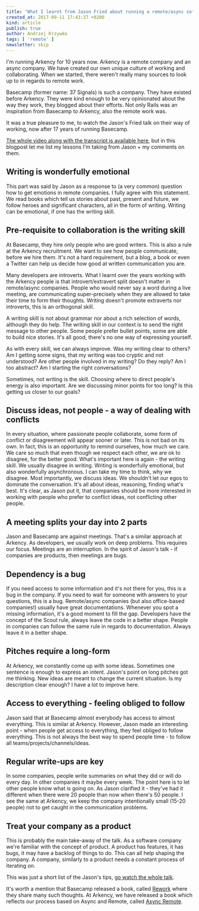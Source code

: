 ```yaml
---
title: "What I learnt from Jason Fried about running a remote/async software company"
created_at: 2017-09-11 17:43:37 +0200
kind: article
publish: true
author: Andrzej Krzywda
tags: [ 'remote' ]
newsletter: skip
---
```


I'm running Arkency for 10 years now. Arkency is a remote company and an async company. We have created our own unique culture of working and collaborating. When we started, there weren't really many sources to look up to in regards to remote work.

Basecamp (former name: 37 Signals) is such a company. They have existed before Arkency. They were kind enough to be very opinionated about the way they work, they blogged about their efforts. Not only Rails was an inspiration from Basecamp to Arkency, also the remote work was.

<!-- more -->

It was a true pleasure to me, to watch the Jason's Fried talk on their way of working, now after 17 years of running Basecamp.

[The whole video along with the transcript is available here](http://businessofsoftware.org/2017/08/build-customer-driven-product-team-jason-fried-basecamp-bos-usa-2016/), but in this blogpost let me list my lessons I'm taking from Jason + my comments on them. 

## Writing is wonderfully emotional

This part was said by Jason as a response to (a very common) question how to get emotions in remote companies. I fully agree with this statement. We read books which tell us stories about past, present and future, we follow heroes and significant characters, all in the form of writing. Writing can be emotional, if one has the writing skill.

## Pre-requisite to collaboration is the writing skill

At Basecamp, they hire only people who are good writers. This is also a rule at the Arkency recruitment. We want to see how people communicate, before we hire them. It's not a hard requirement, but a blog, a book or even a Twitter can help us decide how good at written communication you are.

Many developers are introverts. What I learnt over the years working with the Arkency people is that introvert/extravert split doesn't matter in remote/async companies. People who would never say a word during a live meeting, are communicating super-precisely when they are allowed to take their time to form their thoughts. Writing doesn't promote extraverts nor introverts, this is an orthogonal skill.

A writing skill is not about grammar nor about a rich selection of words, although they do help. The writing skill in our context is to send the right message to other people. Some people prefer bullet points, some are able to build nice stories. It's all good, there's no one way of expressing yourself. 

As with every skill, we can always improve. Was my writing clear to others? Am I getting some signs, that my writing was too cryptic and not understood? Are other people involved in my writing? Do they reply? Am I too abstract? Am I starting the right conversations? 

Sometimes, not writing is the skill. Choosing where to direct people's energy is also important. Are we discussing minor points for too long? Is this getting us closer to our goals?

## Discuss ideas, not people - a way of dealing with conflicts

In every situation, where passionate people collaborate, some form of conflict or disagreement will appear sooner or later. This is not bad on its own. In fact, this is an opportunity to remind ourselves, how much we care. We care so much that even though we respect each other, we are ok to disagree, for the better good.
What's important here is again - the writing skill. We usually disagree in writing. Writing is wonderfully emotional, but also wonderfully asynchronous. I can take my time to think, why we disagree.
Most importantly, we discuss ideas. We shouldn't let our egos to dominate the conversation. It's all about ideas, reasoning, finding what's best. It's clear, as Jason put it, that companies should be more interested in working with people who prefer to conflict ideas, not conflicting other people.

## A meeting splits your day into 2 parts

Jason and Basecamp are against meetings. That's a similar approach at Arkency. As developers, we usually work on deep problems. This requires our focus. Meetings are an interruption. In the spirit of Jason's talk - if companies are products, then meetings are bugs.

## Dependency is a bug

If you need access to some information and it's not there for you, this is a bug in the company. If you need to wait for someone with answers to your questions, this is a bug. Remote/async companies (but also office-based companies!) usually have great documentations. Whenever you spot a missing information, it's a good moment to fill the gap. Developers have the concept of the Scout rule, always leave the code in a better shape. People in companies can follow the same rule in regards to documentation. Always leave it in a better shape.

## Pitches require a long-form

At Arkency, we constantly come up with some ideas. Sometimes one sentence is enough to express an intent. Jason's point on long pitches got me thinking. New ideas are meant to change the current situation. Is my description clear enough? I have a lot to improve here.

## Access to everything - feeling obliged to follow

Jason said that at Basecamp almost everybody has access to almost everything. This is similar at Arkency. However, Jason made an interesting point - when people get access to everything, they feel obliged to follow everything. This is not always the best way to spend people time - to follow all teams/projects/channels/ideas.

## Regular write-ups are key

In some companies, people write summaries on what they did or will do every day. In other companies it maybe every week. The point here is to let other people know what is going on. As Jason clarified it - they've had it different when there were 20 people than now when there's 50 people. I see the same at Arkency, we keep the company intentionally small (15-20 people) not to get caught in the communication problems. 

## Treat your company as a product

This is probably the main take-away of the talk. As a software company we're familiar with the concept of product. A product has features, it has bugs, it may have a backlog of things to do. This can all help shaping the company. A company, similarly to a product needs a constant process of iterating on.

This was just a short list of the Jason's tips, [go watch the whole talk](http://businessofsoftware.org/2017/08/build-customer-driven-product-team-jason-fried-basecamp-bos-usa-2016/).

It's worth a mention that Basecamp released a book, called [Rework](https://37signals.com/rework) where they share many such thoughts. At Arkency, we have released a book which reflects our process based on Async and Remote, called [Async Remote](http://blog.arkency.com/async-remote/).



